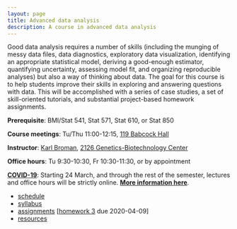 ```yaml
---
layout: page
title: Advanced data analysis
description: A course in advanced data analysis
---
```


Good data analysis requires a number of skills (including the munging
of messy data files, data diagnostics, exploratory data visualization,
identifying an appropriate statistical model, deriving a good-enough
estimator, quantifying uncertainty, assessing model fit, and organizing reproducible
analyses) but also a way of thinking about data. The goal for this
course is to help students improve their skills in exploring and
answering questions with data. This will be accomplished with a series
of case studies, a set of skill-oriented tutorials, and substantial
project-based homework assignments.

**Prerequisite**: BMI/Stat 541, Stat 571, Stat 610, or Stat 850

**Course meetings**: Tu/Thu 11:00-12:15, [119 Babcock Hall](https://map.wisc.edu/s/ekyvbu0b)

**Instructor**: [Karl Broman](https://kbroman.org),
[2126 Genetics-Biotechnology Center](https://map.wisc.edu/s/2tie3nen)

**Office hours**: Tu 9:30-10:30, Fr 10:30-11:30, or by appointment

**[COVID-19](https://covid19.wisc.edu)**: Starting 24 March, and through the rest of the semester,
lectures and office hours will be strictly online. [**More information here**](online.html).

- [schedule](schedule.html)
- [syllabus](syllabus.html)
- [assignments](assignments.html) \[[homework 3](hw3.html) due 2020-04-09\]
- [resources](resources.html)
